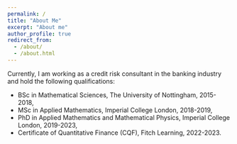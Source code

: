```yaml
---
permalink: /
title: "About Me"
excerpt: "About me"
author_profile: true
redirect_from: 
  - /about/
  - /about.html
---
```


Currently, I am working as a credit risk consultant in the banking industry and hold the following qualifications:

* BSc in Mathematical Sciences, The University of Nottingham, 2015-2018,
* MSc in Applied Mathematics, Imperial College London, 2018-2019,
* PhD in Applied Mathematics and Mathematical Physics, Imperial College London, 2019-2023,
* Certificate of Quantitative Finance (CQF), Fitch Learning, 2022-2023.
